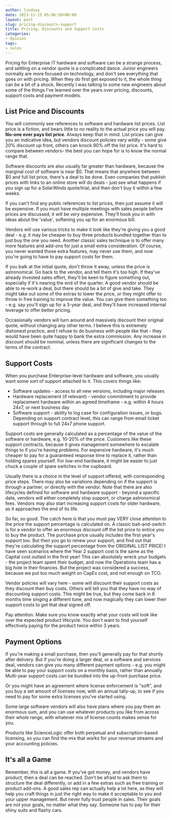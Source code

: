 ```yaml
---
author: lindsay
date: 2013-11-15 05:06:58+00:00
layout: post
slug: pricing-discounts-support
title: Pricing, Discounts and Support Costs
categories:
- Opinion
tags:
- sales
---
```


Pricing for Enterprise IT hardware and software can be a strange process, and settling on a vendor quote is a complicated dance. Junior engineers normally are more focused on technology, and don't see everything that goes on with pricing. When they do first get exposed to it, the whole thing can be a bit of a shock. Recently I was talking to some new engineers about some of the things I've learned over the years over pricing, discounts, support costs and payment models.

## List Price and Discounts

You will commonly see references to software and hardware list prices. List price is a fiction, and bears little to no reality to the actual price you will pay. **No-one ever pays list price**. Always keep that in mind. List prices can give you an indicative idea, but vendors discount policies vary wildly - some give 20% discount up front, others can knock 90% off the list price. It's hard to compare between vendors- the best you can hope for is to know the normal range that.

Software discounts are also usually far greater than hardware, because the marginal cost of software is near $0. That means that anywhere between $0 and full list price, there's a deal to be done. Even companies that publish prices with links to an online store will do deals - just see what happens if you sign up for a SolarWinds quote/trial, and then don't buy it within a few weeks.

If you can't find any public references to list prices, then just assume it will be expensive. If you must have multiple meetings with sales people before prices are discussed, it will be _very_ expensive. They'll hook you in with ideas about the 'value', softening you up for an enormous bill.

Vendors will use various tricks to make it look like they're giving you a good deal - e.g. it may be cheaper to buy three products bundled together than to just buy the one you need. Another classic sales technique is to offer many more features and add-ons for just a small extra consideration. Of course, you never wanted those extra features, may never use them, and now you're going to have to pay support costs for them.

If you balk at the initial quote, don't throw it away, unless the price is astronomical. Go back to the vendor, and tell them it's too high. If they've already invested sales effort, they'll be keen to figure something out, especially if it's nearing the end of the quarter. A good vendor should be able to re-work a deal, but there should be a bit of give and take. They might take out some of the extras to lower the price, or they might offer to throw in free training to improve the value. You can give them something too - e.g. say you'll sign up for a 3-year deal, and they'll have increased internal leverage to offer better pricing.

Occasionally vendors will turn around and massively discount their original quote, without changing any other terms. I believe this is extremely dishonest practice, and I refuse to do business with people like that - they would have been quite happy to bank the extra commission. Any increase in discount should be nominal, unless there are significant changes to the terms of the contract.

## Support Costs

When you purchase Enterprise-level hardware and software, you usually want some sort of support attached to it. This covers things like:

* Software updates - access to all new versions, including major releases
* Hardware replacement (if relevant) - vendor commitment to provide replacement hardware within an agreed timeframe - e.g. within 4 hours 24x7, or next business day
* Software support - ability to log case for configuration issues, or bugs. Depending on support contract level, this can range from email ticket support through to full 24x7 phone support.

Support costs are generally calculated as a percentage of the value of the software or hardware, e.g. 10-20% of the price. Customers like these support contracts, because it gives management somewhere to escalate things to if you're having problems. For expensive hardware, it's much cheaper to pay for a guaranteed response time to replace it, rather than holding spares yourself. For low-end hardware, it might be easier to just chuck a couple of spare switches in the cupboard.

Usually there is a choice in the level of support offered, with corresponding price steps. There may also be variations depending on if the support is through a partner, or directly with the vendor. Note that there are also lifecycles defined for software and hardware support - beyond a specific date, vendors will either completely stop support, or charge astronomical fees. Vendors may also start increasing support costs for older hardware, as it approaches the end of its life.

So far, so good. The catch here is that you must pay VERY close attention to the price the support percentage is calculated on. A classic bait-and-switch is for a vendor to offer an enormous discount off the list price to entice you to buy the product. The purchase price usually includes the first year's support too. But then you go to renew your support, and find out that they're calculating the support percentage from the ORIGINAL LIST PRICE! I have seen scenarios where the Year 2 support cost is the same as the Capital cost outlaid in the first year! This can absolutely wreck your budgets - the project team spent their budget, and now the Operations team has a big hole in their finances. But the project was considered a success, because we put too much weight on CapEx cost, and not enough on TCO.

Vendor policies will vary here - some will discount their support costs as they discount their buy costs. Others will tell you that they have no way of discounting support costs. This might be true, but they come back in 6 months time singing a different tune, and now magically they can lower their support costs to get that deal signed off.

Pay attention. Make sure you know exactly what your costs will look like over the expected product lifecycle. You don't want to find yourself effectively paying for the product twice within 3 years.

## Payment Options

If you're making a small purchase, then you'll generally pay for that shortly after delivery. But if you're doing a larger deal, or a software and services deal, vendors can give you many different payment options - e.g. you might be able to pay your support costs on a monthly basis, rather than annually. Multi-year support costs can be bundled into the up-front purchase price.

Or you might have an agreement where license enforcement is "soft", and you buy a set amount of licenses now, with an annual tally-up, to see if you need to pay for some extra licenses you've started using.

Some large software vendors will also have plans where you pay them an enormous sum, and you can use whatever products you like from across their whole range, with whatever mix of license counts makes sense for you.

Products like ScienceLogic offer both perpetual and subscription-based licensing, so you can find the mix that works for your revenue streams and your accounting policies.

## It's all a Game

Remember, this is all a game. If you've got money, and vendors have product, then a deal can be reached. Don't be afraid to ask them to structure the deal differently, or add in a few extras such as free training or product add-ons. A good sales rep can actually help a lot here, as they will help you craft things in just the right way to make it acceptable to you and your upper management. But never fully trust people in sales. Their goals are not your goals, no matter what they say. Someone has to pay for their shiny suits and flashy cars.
